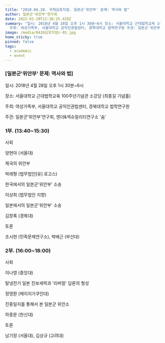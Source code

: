 ```yaml
---
title: "2018.04.28. 국제심포지엄. 일본군'위안부' 문제: 역사와 법"
author: 일본군'위안부'연구회
date: 2022-01-28T12:38:25.429Z
summary: "일시: 2018년 4월 28일 오후 1시 30분~6시 장소: 서울대학교 근대법학교육 100주년기념관 소강당 (최종길 기념홀)
  주최: 여성가족부, 서울대학교 공익인권법센터, 경북대학교 법학연구원 주관: 일본군'위안부'연구회, 젠더&섹슈얼리티연구소 '숨'"
image: /media/0428심포지엄r-01.jpg
home_sticky: true
pinned: false
tags:
  - academic
  - event
---
```

### \[일본군'위안부' 문제: 역사와 법]

일시: 2018년 4월 28일 오후 1시 30분~6시 

장소: 서울대학교 근대법학교육 100주년기념관 소강당 (최종길 기념홀) 

주최: 여성가족부, 서울대학교 공익인권법센터, 경북대학교 법학연구원

주관: 일본군'위안부'연구회, 젠더&섹슈얼리티연구소 '숨' 



### 1부. (13:40~15:30) 

사회

양현아 (서울대)



제국의 위안부

박래형 (법무법인\[유] 로고스)

한국에서의 일본군'위안부' 소송 

이상희 (법무법인 지향) 

일본에서의 일본군'위안부' 소송

김창록 (경북대)



토론

조시현 (민족문제연구소), 박배근 (부산대)



### 2부. (16:00~18:00) 

사회

이나영 (중앙대)



탈냉전기 일본 진보세력과 '리버럴' 담론의 형성

정영환 (메이지가쿠인대)

진중일지를 통해서 본 일본군 위안소

하종문 (한신대)



토론

남기정 (서울대), 김상규 (고려대)
